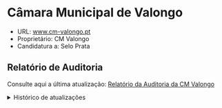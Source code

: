 # Câmara Municipal de Valongo

- URL: www.cm-valongo.pt
- Proprietário: CM Valongo
- Candidatura a: Selo Prata
  
## Relatório de Auditoria

Consulte aqui a última atualização: [Relatório da Auditoria da CM Valongo](22102025_report_005.html)

<details>
  <summary>Histórico de atualizações</summary>
  <ul aria-label="lista de relatórios já efetuados">
    <li><a href="relatorio_report_005.html">(22/09/2025). Relatório da CM Barreiro</a></li>
  </ul>
</details>
